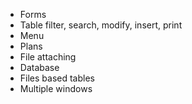- Forms
- Table filter, search, modify, insert, print
- Menu
- Plans
- File attaching
- Database 
- Files based tables
- Multiple windows
